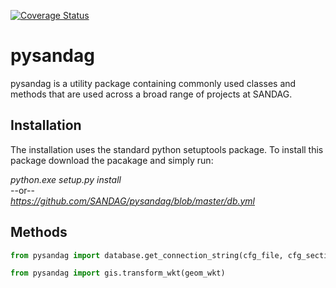 [![Coverage Status](https://coveralls.io/repos/github/SANDAG/pysandag/badge.svg?branch=master)](https://coveralls.io/github/SANDAG/pysandag?branch=master)

# pysandag

pysandag is a utility package containing commonly used classes and methods that are used across
 a broad range of projects at SANDAG.

## Installation
The installation uses the standard python setuptools package. To install this package download the pacakage and simply run:

*python.exe setup.py install*  
 --or--  
 *https://github.com/SANDAG/pysandag/blob/master/db.yml*  
   
## Methods
```python
from pysandag import database.get_connection_string(cfg_file, cfg_section)
```

```python
from pysandag import gis.transform_wkt(geom_wkt)
```